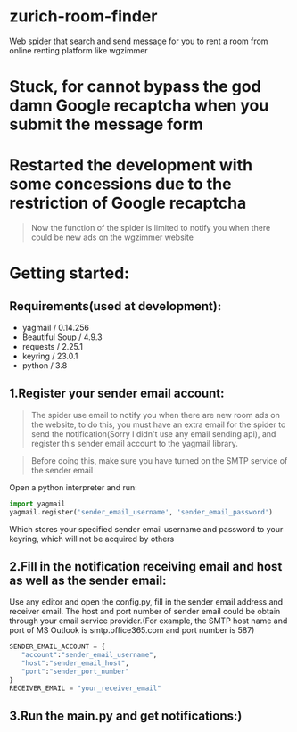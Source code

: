 # zurich-room-finder
Web spider that search and send message for you to rent a room from online renting platform like wgzimmer

# Stuck, for cannot bypass the god damn Google recaptcha when you submit the message form

# Restarted the development with some concessions due to the restriction of Google recaptcha

> Now the function of the spider is limited to notify you when there could be new ads on the wgzimmer website

# Getting started:

## Requirements(used at development):

- yagmail / 0.14.256
- Beautiful Soup / 4.9.3
- requests / 2.25.1
- keyring / 23.0.1
- python / 3.8

## 1.Register your sender email account:

> The spider use email to notify you when there are new room ads on the website, to do this, you must have an extra email for the spider to send the notification(Sorry I didn't use any email sending api), and register this sender email account to the yagmail library.

> Before doing this, make sure you have turned on the SMTP service of the sender email

Open a python interpreter and run:

```python
import yagmail
yagmail.register('sender_email_username', 'sender_email_password')

```
Which stores your specified sender email username and password to your keyring, which will not be acquired by others

## 2.Fill in the notification receiving email and host as well as the sender email:

Use any editor and open the config.py, fill in the sender email address and receiver email. The host and port number of sender email could be obtain through your email service provider.(For example, the SMTP host name and port of MS Outlook is smtp.office365.com and port number is 587)

```python
SENDER_EMAIL_ACCOUNT = {
   "account":"sender_email_username",
   "host":"sender_email_host",
   "port":"sender_port_number"
}
RECEIVER_EMAIL = "your_receiver_email"
```

## 3.Run the main.py and get notifications:)